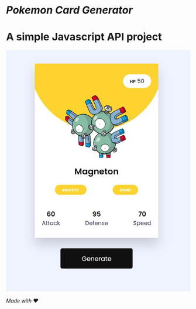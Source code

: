# ***Pokemon Card Generator*** 
# A simple Javascript API project 

![Dynamic Card image](/images/demo.jpg)

*Made with :heart:*